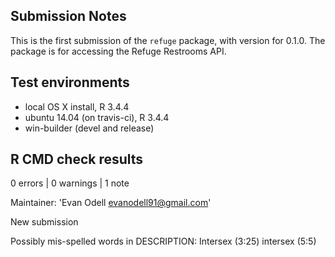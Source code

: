 
## Submission Notes

This is the first submission of the `refuge` package, with version for 0.1.0. 
The package is for accessing the Refuge Restrooms API.

## Test environments
* local OS X install, R 3.4.4
* ubuntu 14.04 (on travis-ci), R 3.4.4
* win-builder (devel and release)

## R CMD check results

0 errors | 0 warnings | 1 note

Maintainer: 'Evan Odell <evanodell91@gmail.com>'

New submission

Possibly mis-spelled words in DESCRIPTION:
  Intersex (3:25)
  intersex (5:5)
